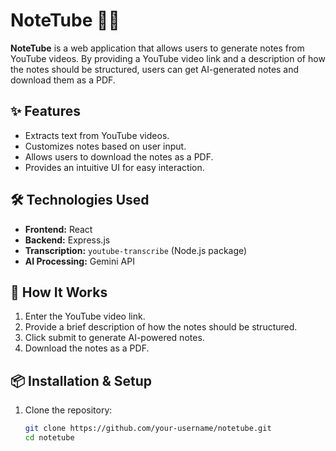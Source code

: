 # NoteTube 📜🎥  

**NoteTube** is a web application that allows users to generate notes from YouTube videos. By providing a YouTube video link and a description of how the notes should be structured, users can get AI-generated notes and download them as a PDF.  

## ✨ Features  
- Extracts text from YouTube videos.  
- Customizes notes based on user input.  
- Allows users to download the notes as a PDF.  
- Provides an intuitive UI for easy interaction.  

## 🛠️ Technologies Used  
- **Frontend:** React  
- **Backend:** Express.js  
- **Transcription:** `youtube-transcribe` (Node.js package)  
- **AI Processing:** Gemini API  

## 🚀 How It Works  
1. Enter the YouTube video link.  
2. Provide a brief description of how the notes should be structured.  
3. Click submit to generate AI-powered notes.  
4. Download the notes as a PDF.  

## 📦 Installation & Setup  
1. Clone the repository:  
   ```sh
   git clone https://github.com/your-username/notetube.git
   cd notetube
